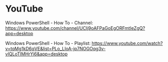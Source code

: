 # YouTube

Windows PowerShell - How To - Channel:
https://www.youtube.com/channel/UCIj9oAFPaGoEgORFmtIeZgQ?app=desktop

Windows PowerShell - How To - Playlist:
https://www.youtube.com/watch?v=tqMg1kD6qVE&list=PLo_LIoA-jp7NOGOqg3v-vlQLoTIMHrYi6&app=desktop

